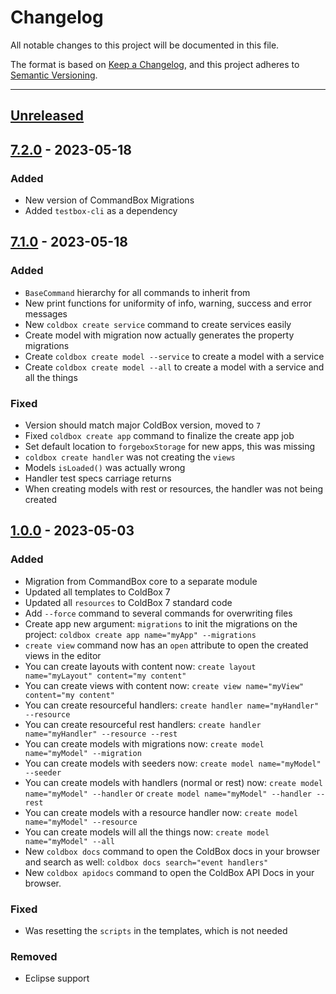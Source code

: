 # Changelog

All notable changes to this project will be documented in this file.

The format is based on [Keep a Changelog](https://keepachangelog.com/en/1.0.0/),
and this project adheres to [Semantic Versioning](https://semver.org/spec/v2.0.0.html).

* * *

## [Unreleased]

## [7.2.0] - 2023-05-18

### Added

- New version of CommandBox Migrations
- Added `testbox-cli` as a dependency

## [7.1.0] - 2023-05-18

### Added

- `BaseCommand` hierarchy for all commands to inherit from
- New print functions for uniformity of info, warning, success and error messages
- New `coldbox create service` command to create services easily
- Create model with migration now actually generates the property migrations
- Create `coldbox create model --service` to create a model with a service
- Create `coldbox create model --all` to create a model with a service and all the things

### Fixed

- Version should match major ColdBox version, moved to `7`
- Fixed `coldbox create app` command to finalize the create app job
- Set default location to `forgeboxStorage` for new apps, this was missing
- `coldbox create handler` was not creating the `views`
- Models `isLoaded()` was actually wrong
- Handler test specs carriage returns
- When creating models with rest or resources, the handler was not being created

## [1.0.0] - 2023-05-03

### Added

- Migration from CommandBox core to a separate module
- Updated all templates to ColdBox 7
- Updated all `resources` to ColdBox 7 standard code
- Add `--force` command to several commands for overwriting files
- Create app new argument: `migrations` to init the migrations on the project: `coldbox create app name="myApp" --migrations`
- `create view` command now has an `open` attribute to open the created views in the editor
- You can create layouts with content now: `create layout name="myLayout" content="my content"`
- You can create views with content now: `create view name="myView" content="my content"`
- You can create resourceful handlers: `create handler name="myHandler" --resource`
- You can create resourceful rest handlers: `create handler name="myHandler" --resource --rest`
- You can create models with migrations now: `create model name="myModel" --migration`
- You can create models with seeders now: `create model name="myModel" --seeder`
- You can create models with handlers (normal or rest) now: `create model name="myModel" --handler` or `create model name="myModel" --handler --rest`
- You can create models with a resource handler now: `create model name="myModel" --resource`
- You can create models will all the things now: `create model name="myModel" --all`
- New `coldbox docs` command to open the ColdBox docs in your browser and search as well: `coldbox docs search="event handlers"`
- New `coldbox apidocs` command to open the ColdBox API Docs in your browser.

### Fixed

- Was resetting the `scripts` in the templates, which is not needed

### Removed

- Eclipse support

[Unreleased]: https://github.com/ColdBox/coldbox-cli/compare/v7.2.0...HEAD

[7.2.0]: https://github.com/ColdBox/coldbox-cli/compare/v7.1.0...v7.2.0

[7.1.0]: https://github.com/ColdBox/coldbox-cli/compare/v1.0.0...v7.1.0

[1.0.0]: https://github.com/ColdBox/coldbox-cli/compare/94e639a1ba9d10c8d9ad663435233bd115cf8586...v1.0.0
